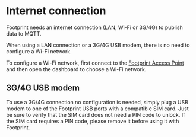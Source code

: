 # Internet connection

Footprint needs an internet connection (LAN, Wi-Fi or 3G/4G) to publish data to MQTT.

When using a LAN connection or a 3G/4G USB modem, there is no need to configure a Wi-Fi network.

To configure a Wi-Fi network, first connect to the [Footprint Access Point](../access_point) and then open the dashboard to choose a Wi-Fi network.

## 3G/4G USB modem
To use a 3G/4G connection no configuration is needed, simply plug a USB modem to one of the Footprint USB ports with a compatible SIM card. Just be sure to verify that the SIM card does not need a PIN code to unlock. If the SIM card requires a PIN code, please remove it before using it with Footprint.
